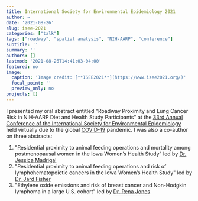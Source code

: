 ```yaml
---
title: International Society for Environmental Epidemiology 2021
author: ~
date: '2021-08-26'
slug: isee-2021
categories: ["talk"]
tags: ["roadway", "spatial analysis", "NIH-AARP", "conference"]
subtitle: ''
summary: ''
authors: []
lastmod: '2021-08-26T14:41:03-04:00'
featured: no
image:
  caption: 'Image credit: [**ISEE2021**](https://www.isee2021.org/)'
  focal_point: ''
  preview_only: no
projects: []
---
```


I presented my oral abstract entitled "Roadway Proximity and Lung Cancer Risk in NIH-AARP Diet and Health Study Participants" at the [33rd Annual Conference of the International Society for Environmental Epidemiology](https://www.isee2021.org/) held virtually due to the global [COVID-19](https://www.cdc.gov/coronavirus/2019-ncov/index.html) pandemic. I was also a co-author on three abstracts:

1. "Residential proximity to animal feeding operations and mortality among postmenopausal women in the Iowa Women’s Health Study" led by [Dr. Jessica Madrigal](https://dceg.cancer.gov/fellowship-training/fellowship-experience/meet-fellows/oeeb/madrigal-jessica)
2. "Residential proximity to animal feeding operations and risk of lymphohematopoietic cancers in the Iowa Women’s Health Study" led by [Dr. Jard Fisher](https://dceg.cancer.gov/about/staff-directory/fisher-jared)
3. "Ethylene oxide emissions and risk of breast cancer and Non-Hodgkin lymphoma in a large U.S. cohort" led by [Dr. Rena Jones](https://dceg.cancer.gov/about/staff-directory/jones-rena)